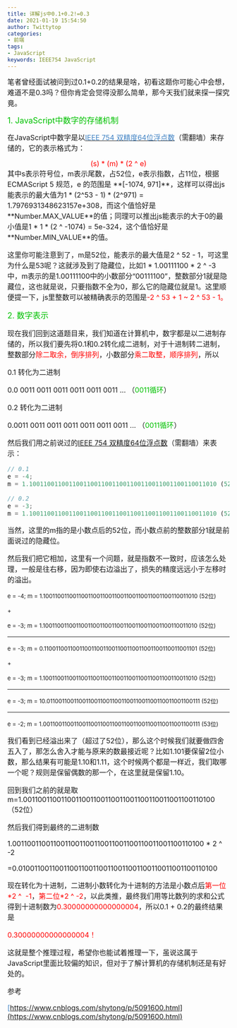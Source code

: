 ```yaml
---
title: 详解js中0.1+0.2!=0.3
date: 2021-01-19 15:54:50
author: Twittytop
categories:
- 前端
tags:
- JavaScript
keywords: IEEE754 JavaScript
---
```


<font size=3>笔者曾经面试被问到过0.1+0.2的结果是啥，初看这题你可能心中会想，难道不是0.3吗？但你肯定会觉得没那么简单，那今天我们就来探一探究竟。</font>



<font size=4  color="#00c100">1. JavaScript中数字的存储机制</font>

<font size=3>在JavaScript中数字是以[<font size=3  color="#4183C4">IEEE 754 双精度64位浮点数</font>](https://en.wikipedia.org/wiki/Floating_point#Internal_representation)（需翻墙）来存储的，它的表示格式为：

<center> <font size=3 color="#f00"> (s) * (m) * (2 ^ e)</font></center>
<font size=3>其中s表示符号位，m表示尾数，占52位，e表示指数，占11位，根据ECMAScript 5 规范，e 的范围是 **[-1074, 971]**，这样可以得出js能表示的最大值为1 * (2^53 - 1) * (2^971) = 1.7976931348623157e+308，而这个值恰好是**Number.MAX_VALUE**的值；同理可以推出js能表示的大于0的最小值是1 * 1 * (2 ^ -1074) = 5e-324，这个值恰好是**Number.MIN_VALUE**的值。</font>



<font size=3>这里你可能注意到了，m是52位，能表示的最大值是2 ^ 52 - 1，可这里为什么是53呢？这就涉及到了隐藏位，比如1 * 1.00111100 * 2 ^ -3中，m表示的是1.00111100中的小数部分“00111100”，整数部分1就是隐藏位，这也就是说，只要指数不全为0，那么它的隐藏位就是1。这里顺便提一下，js里整数可以被精确表示的范围是<font size=3 color="#f00">-2 ^ 53 + 1 ~ 2 ^ 53 - 1。</font></font>



<font size=4  color="#00c100">2. 数字表示</font>

<font size=3>现在我们回到这道题目来，我们知道在计算机中，数字都是以二进制存储的，所以我们要先将0.1和0.2转化成二进制，对于十进制转二进制，整数部分<font size=3 color="#f00">除二取余，倒序排列</font>，小数部分<font size=3 color="#f00">乘二取整，顺序排列</font>，所以</font>



<font size=3>0.1 转化为二进制</font>

<font size=3>0.0 0011 0011 0011 0011 0011 0011 ... （<font size=3  color="#00c100">0011循环</font>）</font>



<font size=3>0.2 转化为二进制</font>

<font size=3>0.0011 0011 0011 0011 0011 0011 0011 ... （<font size=3  color="#00c100">0011循环</font>）</font>



<font size=3>然后我们用之前说过的<font size=3 color="#4183C4 ">[IEEE 754 双精度64位浮点数](https://en.wikipedia.org/wiki/Floating_point#Internal_representation)</font>（需翻墙）来表示：</font>

```javascript
// 0.1
e = -4;
m = 1.1001100110011001100110011001100110011001100110011010 (52位)

// 0.2
e = -3;
m = 1.1001100110011001100110011001100110011001100110011010 (52位)
```



<font size=3>当然，这里的m指的是小数点后的52位，而小数点前的整数部分1就是前面说过的隐藏位。</font>



<font size=3>然后我们把它相加，这里有一个问题，就是指数不一致时，应该怎么处理，一般是往右移，因为即使右边溢出了，损失的精度远远小于左移时的溢出。</font>



<font size=2>e = -4; m = 1.1001100110011001100110011001100110011001100110011010 (52位)</font>

<font size=2>+</font>

<font size=2>e = -3; m = 1.1001100110011001100110011001100110011001100110011010 (52位)</font>

***

<font size=2>e = -3; m = 0.1100110011001100110011001100110011001100110011001101 (52位)</font>

<font size=2>+</font>

<font size=2>e = -3; m = 1.1001100110011001100110011001100110011001100110011010 (52位)</font>

***

<font size=2>e = -3; m = 10.0110011001100110011001100110011001100110011001100111 (52位)</font>

***

<font size=2>e = -2; m = 1.00110011001100110011001100110011001100110011001100111 (53位)</font>



<font size=3>我们看到已经溢出来了（超过了52位），那么这个时候我们就要做四舍五入了，那怎么舍入才能与原来的数最接近呢？比如1.101要保留2位小数，那么结果有可能是1.10和1.11，这个时候两个都是一样近，我们取哪一个呢？规则是保留偶数的那一个，在这里就是保留1.10。</font>

<font size=3>回到我们之前的就是取m=1.0011001100110011001100110011001100110011001100110100 （52位） </font>



<font size=3>然后我们得到最终的二进制数</font>



<font size=3>1.0011001100110011001100110011001100110011001100110100 * 2 ^ -2</font>

<font size=3>=0.010011001100110011001100110011001100110011001100110100</font>



<font size=3>现在转化为十进制，二进制小数转化为十进制的方法是小数点后<font color="#f00">第一位\*2 ^  -1</font>，<font color="#f00">第二位\*2 ^ -2</font>，以此类推，最终我们用等比数列的求和公式得到十进制数为<font size=3 color="#f00">0.30000000000000004</font>，所以0.1 + 0.2的最终结果是</font>

<font size=3 color="#f00">0.30000000000000004！</font>



<font size=3>这就是整个推理过程，希望你也能试着推理一下，虽说这属于JavaScript里面比较偏的知识，但对于了解计算机的存储机制还是有好处的。</font>







<font size=3>参考 </font>

<font size=3 color="#4183C4">[https://www.cnblogs.com/shytong/p/5091600.html](https://www.cnblogs.com/shytong/p/5091600.html)</font>





